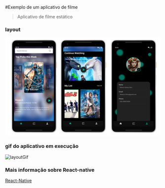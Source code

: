 #Exemplo de um aplicativo de filme
>Aplicativo de filme estático

### layout

![layout](https://github.com/PabloSanttana/Movie-App-/blob/master/layoutMovie/layout.png)

### gif do aplicativo em execução

![layoutGif](https://github.com/PabloSanttana/Movie-App-/blob/master/layoutMovie/screenca.gif)


### Mais informação sobre React-native

[React-Native](https://reactnative.dev/)

